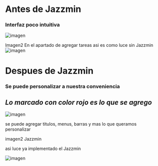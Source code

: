 # Antes de Jazzmin

### Interfaz poco intuitiva
![imagen](https://github.com/user-attachments/assets/baa2563d-655d-48ad-9763-466caa51c064)

Imagen2 
En el apartado de agregar tareas asi es como luce sin Jazzmin
![imagen](https://github.com/user-attachments/assets/676202d1-1516-4ec5-ba76-621f1540ae00)




# Despues de Jazzmin

### Se puede personalizar a nuestra conveniencia 

## *Lo marcado con color rojo es lo que se agrego*

![imagen](https://github.com/user-attachments/assets/665648a8-6de9-4c70-b114-c8804c402dc6)

se puede agregar titulos, menus, barras y mas lo que queramos personalizar 

imagen2 Jazzmin

asi luce ya implementado el Jazzmin 

![imagen](https://github.com/user-attachments/assets/db2c6be5-c713-4a1e-b0f9-8cbfc300ec8a)





